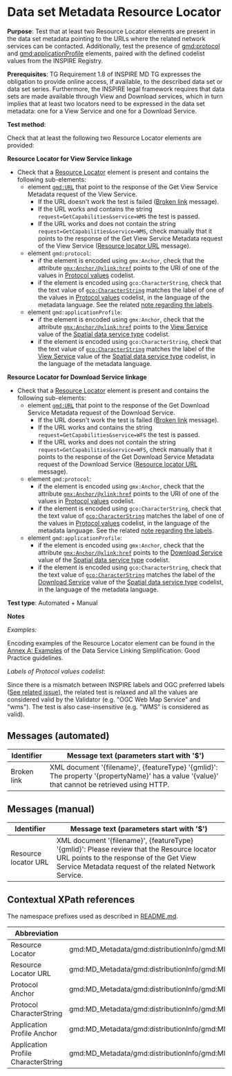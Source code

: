 # Data set Metadata Resource Locator

**Purpose**: Test that at least two Resource Locator elements are present in the data set metadata pointing to the URLs where the related network services can be contacted. Additionally, test the presence of <gmd:protocol> and <gmd:applicationProfile> elements, paired with the defined codelist values from the INSPIRE Registry. 

**Prerequisites**: TG Requirement 1.8 of INSPIRE MD TG expresses the obligation to provide online access, if available, to the described data set or data set series. Furthermore, the INSPIRE legal framework requires that data sets are made available through View and Download services, which in turn implies that at least two locators need to be expressed in the data set metadata: one for a View Service and one for a Download Service.

**Test method**:

Check that at least the following two Resource Locator elements are provided:

**Resource Locator for View Service linkage**

* Check that a [Resource Locator](#ResourceLocator) element is present and contains the following sub-elements:
  * element [`gmd:URL`](#ResourceLocatorURL) that point to the response of the Get View Service Metadata request of the View Service.
    * If the URL doesn't work the test is failed ([Broken link](#brokenLink) message).
    * If the URL works and contains the string `request=GetCapabilities&service=WMS` the test is passed.
    * If the URL works and does not contain the string `request=GetCapabilities&service=WMS`, check manually that it points to the response of the Get View Service Metadata request of the View Service ([Resource locator URL](#resourcelocatorurlcheck) message). 
  * element `gmd:protocol`:
    * if the element is encoded using `gmx:Anchor`, check that the attribute [`gmx:Anchor/@xlink:href`](#protocolanchor) points to the URI of one of the values in [Protocol values](https://inspire.ec.europa.eu/metadata-codelist/ProtocolValue) codelist.
    * if the element is encoded using `gco:CharacterString`, check that the text value of [`gco:CharacterString`](#protocolstring) matches the label of one of the values in [Protocol values](https://inspire.ec.europa.eu/metadata-codelist/ProtocolValue) codelist, in the language of the metadata language. See the related [note regarding the labels](#labelnote).
  * element `gmd:applicationProfile`:
    * if the element is encoded using `gmx:Anchor`, check that the attribute [`gmx:Anchor/@xlink:href`](#appproanchor) points to the [View Service](https://inspire.ec.europa.eu/metadata-codelist/SpatialDataServiceType/view) value of the [Spatial data service type](https://inspire.ec.europa.eu/metadata-codelist/SpatialDataServiceType/) codelist.
    * if the element is encoded using `gco:CharacterString`, check that the text value of [`gco:CharacterString`](#appprostring) matches the label of the [View Service](https://inspire.ec.europa.eu/metadata-codelist/SpatialDataServiceType/view) value of the [Spatial data service type](https://inspire.ec.europa.eu/metadata-codelist/SpatialDataServiceType/) codelist, in the language of the metadata language.


**Resource Locator for Download Service linkage**

* Check that a [Resource Locator](#ResourceLocator) element is present and contains the following sub-elements:
  * element [`gmd:URL`](#ResourceLocatorURL) that point to the response of the Get Download Service Metadata request of the Download Service.
    * If the URL doesn't work the test is failed ([Broken link](#brokenLink) message).
    * If the URL works and contains the string `request=GetCapabilities&service=WFS` the test is passed.
    * If the URL works and does not contain the string `request=GetCapabilities&service=WFS`, check manually that it points to the response of the Get Download Service Metadata request of the Download Service ([Resource locator URL](#resourcelocatorurlcheck) message). 
  * element `gmd:protocol`:
    * if the element is encoded using `gmx:Anchor`, check that the attribute [`gmx:Anchor/@xlink:href`](#protocolanchor) points to the URI of one of the values in [Protocol values](https://inspire.ec.europa.eu/metadata-codelist/ProtocolValue) codelist.
    * if the element is encoded using `gco:CharacterString`, check that the text value of [`gco:CharacterString`](#protocolstring) matches the label of one of the values in [Protocol values](https://inspire.ec.europa.eu/metadata-codelist/ProtocolValue) codelist, in the language of the metadata language. See the related [note regarding the labels](#labelnote).
  * element `gmd:applicationProfile`:
    * if the element is encoded using `gmx:Anchor`, check that the attribute [`gmx:Anchor/@xlink:href`](#appproanchor) points to the [Download Service](https://inspire.ec.europa.eu/metadata-codelist/SpatialDataServiceType/download) value of the [Spatial data service type](https://inspire.ec.europa.eu/metadata-codelist/SpatialDataServiceType/) codelist.
    * if the element is encoded using `gco:CharacterString`, check that the text value of [`gco:CharacterString`](#appprostring) matches the label of the [Download Service](https://inspire.ec.europa.eu/metadata-codelist/SpatialDataServiceType/download) value of the [Spatial data service type](https://inspire.ec.europa.eu/metadata-codelist/SpatialDataServiceType/) codelist, in the language of the metadata language.



**Test type**: Automated + Manual

**Notes**

_Examples:_

Encoding examples of the Resource Locator element can be found in the [Annex A: Examples](https://github.com/INSPIRE-MIF/gp-data-service-linking-simplification/blob/main/good-practice/data-service-linking-simplification-spec.md#annex-a-examples-) of the Data Service Linking Simplification: Good Practice guidelines.

<a name="labelnote"></a>_Labels of _Protocol values_ codelist_:

Since there is a mismatch between INSPIRE labels and OGC preferred labels ([See related issue](https://github.com/INSPIRE-MIF/gp-data-service-linking-simplification/issues/68)), the related test is relaxed and all the values are considered valid by the Validator (e.g. "OGC Web Map Service" and "wms"). The test is also case-insensitive (e.g. "WMS" is considered as valid).



## Messages (automated)

Identifier  |  Message text (parameters start with '$')
---------------------------------------------------------- | -------------------------------------------------------------------------
Broken link <a name="brokenLink"/> | XML document '{filename}', {featureType} '{gmlid}': The property '{propertyName}' has a value '{value}' that cannot be retrieved using HTTP.


## Messages (manual)

Identifier  |  Message text (parameters start with '$')
---------------------------------------------------------- | -------------------------------------------------------------------------
Resource locator URL<a name="resourcelocatorurlcheck"/> | XML document '{filename}', {featureType} '{gmlid}': Please review that the Resource locator URL points to the response of the Get View Service Metadata request of the related Network Service.


## Contextual XPath references

The namespace prefixes used as described in [README.md](./README.md#namespaces).

Abbreviation                                               |  XPath expression                     |Multiplicity  
---------------------------------------------------------- | ------------------------------------- | -------------
<a name="ResourceLocator"></a> Resource Locator | gmd:MD_Metadata/gmd:distributionInfo/gmd:MD_Distribution/gmd:transferOptions/gmd:MD_DigitalTransferOptions/gmd:onLine/gmd:CI_OnlineResource |  0..*
<a name="ResourceLocatorURL"></a> Resource Locator URL | gmd:MD_Metadata/gmd:distributionInfo/gmd:MD_Distribution/gmd:transferOptions/gmd:MD_DigitalTransferOptions/gmd:onLine/gmd:CI_OnlineResource/gmd:linkage/gmd:URL |  1
<a name="protocolanchor"></a> Protocol Anchor | gmd:MD_Metadata/gmd:distributionInfo/gmd:MD_Distribution/gmd:transferOptions/gmd:MD_DigitalTransferOptions/gmd:onLine/gmd:CI_OnlineResource/gmd:protocol/gmx:Anchor/@xlink:href |  0..1
<a name="protocolstring"></a> Protocol CharacterString | gmd:MD_Metadata/gmd:distributionInfo/gmd:MD_Distribution/gmd:transferOptions/gmd:MD_DigitalTransferOptions/gmd:onLine/gmd:CI_OnlineResource/gmd:protocol/gco:CharacterString |  0..1
<a name="appproanchor"></a> Application Profile Anchor | gmd:MD_Metadata/gmd:distributionInfo/gmd:MD_Distribution/gmd:transferOptions/gmd:MD_DigitalTransferOptions/gmd:onLine/gmd:CI_OnlineResource/gmd:applicationProfile/gmx:Anchor/@xlink:href |  0..1
<a name="appprostring"></a> Application Profile CharacterString | gmd:MD_Metadata/gmd:distributionInfo/gmd:MD_Distribution/gmd:transferOptions/gmd:MD_DigitalTransferOptions/gmd:onLine/gmd:CI_OnlineResource/gmd:applicationProfile/gco:CharacterString |  0..1
